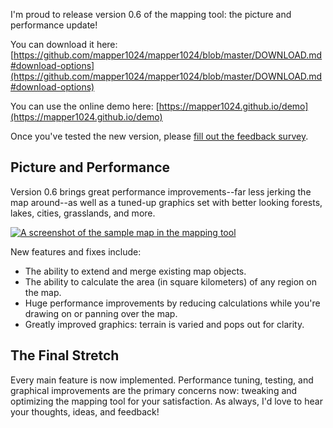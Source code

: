I'm proud to release version 0.6 of the mapping tool: the picture and performance update!

You can download it here: [https://github.com/mapper1024/mapper1024/blob/master/DOWNLOAD.md#download-options](https://github.com/mapper1024/mapper1024/blob/master/DOWNLOAD.md#download-options)

You can use the online demo here: [https://mapper1024.github.io/demo](https://mapper1024.github.io/demo)

Once you've tested the new version, please [fill out the feedback survey](https://forms.gle/QsYyZ4sCpqzHtaX7A).

Picture and Performance
---------
Version 0.6 brings great performance improvements--far less jerking the map around--as well as a tuned-up graphics set with better looking forests, lakes, cities, grasslands, and more.

[![A screenshot of the sample map in the mapping tool](https://mapper1024.github.io/screenshots/sample_map_0.6.0.thumb.png)](https://mapper1024.github.io/screenshots/sample_map_0.6.0.png)

New features and fixes include:

- The ability to extend and merge existing map objects.
- The ability to calculate the area (in square kilometers) of any region on the map.
- Huge performance improvements by reducing calculations while you're drawing on or panning over the map.
- Greatly improved graphics: terrain is varied and pops out for clarity.

The Final Stretch
--------
Every main feature is now implemented. Performance tuning, testing, and graphical improvements are the primary concerns now: tweaking and optimizing the mapping tool for your satisfaction. As always, I'd love to hear your thoughts, ideas, and feedback!
